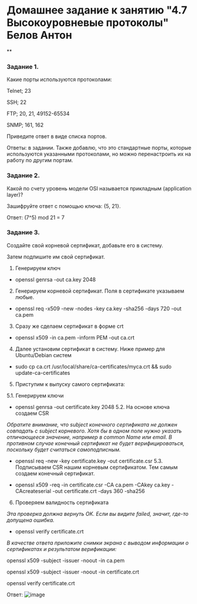 # Домашнее задание к занятию "4.7 Высокоуровневые протоколы" Белов Антон
**

### Задание 1.
Какие порты используются протоколами:

Telnet; 23

SSH; 22

FTP; 20, 21, 49152-65534

SNMP; 161, 162

Приведите ответ в виде списка портов.

Ответы: в задании. Также добавлю, что это стандартные порты, которые используются указанными протоколами, но можно перенастроить их на работу по другим портам.

### Задание 2.
Какой по счету уровень модели OSI называется прикладным (application layer)?

Зашифруйте ответ с помощью ключа: {5, 21}.

Ответ: (7^5) mod 21 = 7

### Задание 3.
Создайте свой корневой сертификат, добавьте его в систему.

Затем подпишите им свой сертификат.

1. Генерируем ключ

- openssl genrsa -out ca.key 2048
2. Генерируем корневой сертификат. Поля в сертификате указываем любые.

- openssl req -x509 -new -nodes -key ca.key -sha256 -days 720 -out ca.pem
3. Сразу же сделаем сертификат в форме crt

- openssl x509 -in ca.pem -inform PEM -out ca.crt
4. Далее установим сертификат в систему. Ниже пример для Ubuntu/Debian систем

- sudo cp ca.crt /usr/local/share/ca-certificates/myca.crt && sudo update-ca-certificates
5. Приступим к выпуску самого сертификата:

5.1. Генерируем ключи

- openssl genrsa -out certificate.key 2048
5.2. На основе ключа создаем CSR

*Обратите внимание, что subject конечного сертификата не должен совпадать с subject корневого. Хотя бы в одном поле нужно указать отличающееся значение, например в common Name или email. В противном случае конечный сертификат не будет верифицироваться, поскольку будет считаться самоподписным.*

- openssl req -new -key certificate.key -out certificate.csr
5.3. Подписываем CSR нашим корневым сертификатом. Тем самым создаем конечный сертификат.

- openssl x509 -req -in certificate.csr -CA ca.pem -CAkey ca.key -CAcreateserial -out certificate.crt -days 360 -sha256

6. Проверяем валидность сертификата

*Эта проверка должна вернуть OK. Если вы видите failed, значит, где-то допущена ошибка.*

- openssl verify certificate.crt

*В качестве ответа приложите снимки экрана с выводом информации о сертификатах и результатом верификации:*

openssl x509 -subject -issuer -noout -in ca.pem

openssl x509 -subject -issuer -noout -in certificate.crt

openssl verify certificate.crt

Ответ: ![image](https://user-images.githubusercontent.com/107868869/191593007-673b0ec8-c712-4388-ab06-10dc72aab580.png)

